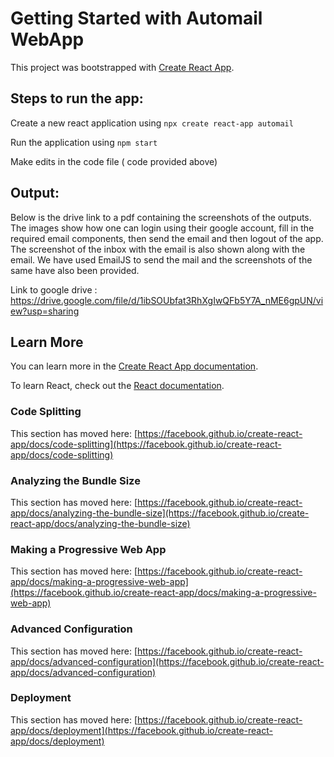# Getting Started with Automail WebApp

This project was bootstrapped with [Create React App](https://github.com/facebook/create-react-app).


## Steps to run the app:
Create a new react application using `npx create react-app automail`

Run the application using `npm start`

Make edits in the code file ( code provided above)

## Output:
Below is the drive link to a pdf containing the screenshots of the outputs. The images show how one can login using their google account, fill in the required email components, then send the email and then logout of the app. The screenshot of the inbox with the email is also shown along with the email. We have used EmailJS to send the mail and the screenshots of the same have also been provided.

Link to google drive : https://drive.google.com/file/d/1ibSOUbfat3RhXgIwQFb5Y7A_nME6gpUN/view?usp=sharing



## Learn More

You can learn more in the [Create React App documentation](https://facebook.github.io/create-react-app/docs/getting-started).

To learn React, check out the [React documentation](https://reactjs.org/).

### Code Splitting

This section has moved here: [https://facebook.github.io/create-react-app/docs/code-splitting](https://facebook.github.io/create-react-app/docs/code-splitting)

### Analyzing the Bundle Size

This section has moved here: [https://facebook.github.io/create-react-app/docs/analyzing-the-bundle-size](https://facebook.github.io/create-react-app/docs/analyzing-the-bundle-size)

### Making a Progressive Web App

This section has moved here: [https://facebook.github.io/create-react-app/docs/making-a-progressive-web-app](https://facebook.github.io/create-react-app/docs/making-a-progressive-web-app)

### Advanced Configuration

This section has moved here: [https://facebook.github.io/create-react-app/docs/advanced-configuration](https://facebook.github.io/create-react-app/docs/advanced-configuration)

### Deployment

This section has moved here: [https://facebook.github.io/create-react-app/docs/deployment](https://facebook.github.io/create-react-app/docs/deployment)




